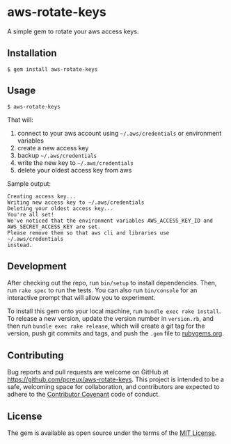 # aws-rotate-keys

A simple gem to rotate your aws access keys.

## Installation

    $ gem install aws-rotate-keys

## Usage

    $ aws-rotate-keys

That will:

1. connect to your aws account using `~/.aws/credentials` or environment variables
2. create a new access key
3. backup `~/.aws/credentials`
4. write the new key to `~/.aws/credentials`
5. delete your oldest access key from aws

Sample output:

```
Creating access key...
Writing new access key to ~/.aws/credentials
Deleting your oldest access key...
You're all set!
We've noticed that the environment variables AWS_ACCESS_KEY_ID and
AWS_SECRET_ACCESS_KEY are set.
Please remove them so that aws cli and libraries use ~/.aws/credentials
instead.
```

## Development

After checking out the repo, run `bin/setup` to install dependencies. Then, run `rake spec` to run the tests. You can also run `bin/console` for an interactive prompt that will allow you to experiment.

To install this gem onto your local machine, run `bundle exec rake install`. To release a new version, update the version number in `version.rb`, and then run `bundle exec rake release`, which will create a git tag for the version, push git commits and tags, and push the `.gem` file to [rubygems.org](https://rubygems.org).

## Contributing

Bug reports and pull requests are welcome on GitHub at https://github.com/pcreux/aws-rotate-keys. This project is intended to be a safe, welcoming space for collaboration, and contributors are expected to adhere to the [Contributor Covenant](http://contributor-covenant.org) code of conduct.


## License

The gem is available as open source under the terms of the [MIT License](http://opensource.org/licenses/MIT).
